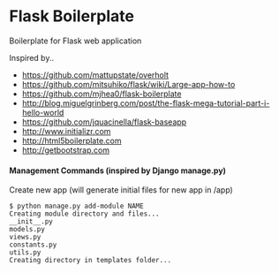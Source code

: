 # Flask Boilerplate

Boilerplate for Flask web application 

Inspired by..

* https://github.com/mattupstate/overholt
* https://github.com/mitsuhiko/flask/wiki/Large-app-how-to
* https://github.com/mjhea0/flask-boilerplate
* http://blog.miguelgrinberg.com/post/the-flask-mega-tutorial-part-i-hello-world
* https://github.com/jquacinella/flask-baseapp
* http://www.initializr.com
* http://html5boilerplate.com
* http://getbootstrap.com

#### Management Commands (inspired by Django manage.py)

Create new app (will generate initial files for new app in /app)

    $ python manage.py add-module NAME
    Creating module directory and files...
    __init__.py
    models.py
    views.py
    constants.py
    utils.py
    Creating directory in templates folder...


